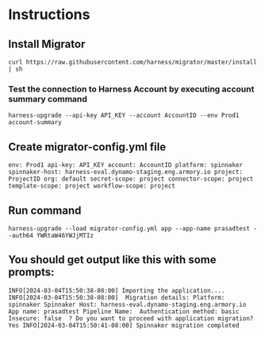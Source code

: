  # Instructions



## Install Migrator

`curl https://raw.githubusercontent.com/harness/migrator/master/install | sh`

### Test the connection to Harness Account by executing account summary command

`harness-upgrade --api-key API_KEY --account AccountID --env Prod1 account-summary`

## Create migrator-config.yml file

`env: Prod1
api-key: API_KEY
account: AccountID
platform: spinnaker
spinnaker-host: harness-eval.dynamo-staging.eng.armory.io
project: ProjectID
org: default
secret-scope: project
connector-scope: project
template-scope: project
workflow-scope: project  `

## Run command

`harness-upgrade --load migrator-config.yml app --app-name prasadtest --auth64 YWRtaW46YWJjMTIz`

## You should get output like this with some prompts:

`INFO[2024-03-04T15:50:38-08:00] Importing the application....                
INFO[2024-03-04T15:50:38-08:00] 
Migration details:
  Platform: spinnaker
  Spinnaker Host: harness-eval.dynamo-staging.eng.armory.io
  App name: prasadtest
  Pipeline Name: 
  Authentication method: basic 
  Insecure: false 
? Do you want to proceed with application migration? Yes
INFO[2024-03-04T15:50:41-08:00] Spinnaker migration completed`
